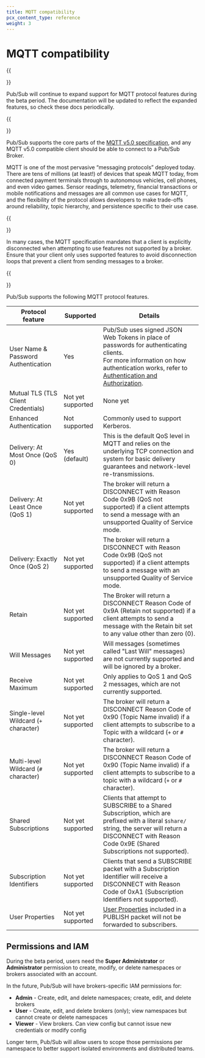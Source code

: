 ```yaml
---
title: MQTT compatibility
pcx_content_type: reference
weight: 3
---
```


# MQTT compatibility

{{<Aside type="note">}}

Pub/Sub will continue to expand support for MQTT protocol features during the beta period. The documentation will be updated to reflect the expanded features, so check these docs periodically.

{{</Aside>}}

Pub/Sub supports the core parts of the [MQTT v5.0 specification](https://docs.oasis-open.org/mqtt/mqtt/v5.0/mqtt-v5.0.html), and any MQTT v5.0 compatible client should be able to connect to a Pub/Sub Broker.

MQTT is one of the most pervasive “messaging protocols” deployed today. There are tens of millions (at least!) of devices that speak MQTT today, from connected payment terminals through to autonomous vehicles, cell phones, and even video games. Sensor readings, telemetry, financial transactions or mobile notifications and messages are all common use cases for MQTT, and the flexibility of the protocol allows developers to make trade-offs around reliability, topic hierarchy, and persistence specific to their use case.

{{<Aside>}}

In many cases, the MQTT specification mandates that a client is explicitly disconnected when attempting to use features not supported by a broker. Ensure that your client only uses supported features to avoid disconnection loops that prevent a client from sending messages to a broker.

{{</Aside>}}

Pub/Sub supports the following MQTT protocol features.

| Protocol feature                      | Supported         | Details |
|---------------------------------------|-------------------|---------|
| User Name & Password Authentication	  | Yes               | Pub/Sub uses signed JSON Web Tokens in place of passwords for authenticating clients. <br/> For more information on how authentication works, refer to [Authentication and Authorization](/pub-sub/platform/authentication-authorization).|
| Mutual TLS (TLS Client Credentials)	  | Not yet supported |	None yet |
|Enhanced Authentication | Not supported| Commonly used to support Kerberos. |
|Delivery: At Most Once (QoS 0)	        | Yes (default)     | This is the default QoS level in MQTT and relies on the underlying TCP connection and system for basic delivery guarantees and network-level re-transmissions. |
| Delivery: At Least Once (QoS 1)	      | Not yet supported |	The broker will return a DISCONNECT with Reason Code 0x9B (QoS not supported) if a client attempts to send a message with an unsupported Quality of Service mode.|
Delivery: Exactly Once (QoS 2)          | Not yet supported     | The broker will return a DISCONNECT with Reason Code 0x9B (QoS not supported) if a client attempts to send a message with an unsupported Quality of Service mode. |
| Retain                                | Not yet supported | The Broker will return a DISCONNECT Reason Code of 0x9A (Retain not supported) if a client attempts to send a message with the Retain bit set to any value other than zero (0). |
| Will Messages                         |	Not yet supported | Will messages (sometimes called "Last Will" messages) are not currently supported and will be ignored by a broker. |
| Receive Maximum	                      | Not yet supported	| Only applies to QoS 1 and QoS 2 messages, which are not currently supported. |
| Single-level Wildcard (`+` character)	| Not yet supported	| The broker will return a DISCONNECT Reason Code of 0x90 (Topic Name invalid) if a client attempts to subscribe to a Topic with a wildcard (`+` or `#` character).  |
| Multi-level Wildcard (`#` character)  | Not yet supported | The broker will return a DISCONNECT Reason Code of 0x90 (Topic Name invalid) if a client attempts to subscribe to a topic with a wildcard (`+` or `#` character).|  
| Shared Subscriptions                  | Not yet supported | Clients that attempt to SUBSCRIBE to a Shared Subscription, which are prefixed with a literal `$share/` string, the server will return a DISCONNECT with Reason Code 0x9E (Shared Subscriptions not supported). |
| Subscription Identifiers              | Not yet supported | Clients that send a SUBSCRIBE packet with a Subscription Identifier will receive a DISCONNECT with Reason Code of 0xA1 (Subscription Identifiers not supported). |
| User Properties                       | Not yet supported | [User Properties](https://docs.oasis-open.org/mqtt/mqtt/v5.0/os/mqtt-v5.0-os.html#_Toc464547991) included in a PUBLISH packet will not be forwarded to subscribers. |

## Permissions and IAM

During the beta period, users need the **Super Administrator** or **Administrator** permission to create, modify, or delete namespaces or brokers associated with an account.

In the future, Pub/Sub will have brokers-specific IAM permissions for:

- **Admin** - Create, edit, and delete namespaces; create, edit, and delete brokers
- **User** - Create, edit, and delete brokers (only); view namespaces but cannot create or delete namespaces
- **Viewer** - View brokers. Can view config but cannot issue new credentials or modify config

Longer term, Pub/Sub will allow users to scope those permissions per namespace to better support isolated environments and distributed teams.
